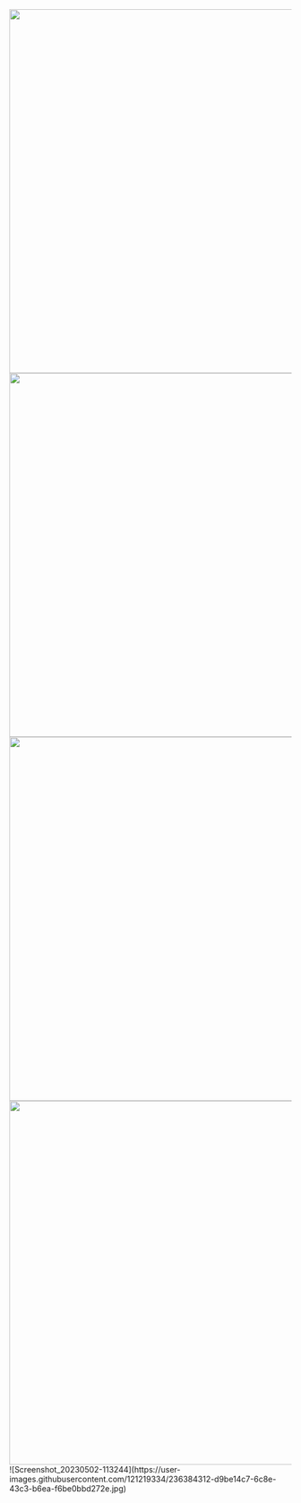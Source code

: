 <img src="https://user-images.githubusercontent.com/121219334/235588545-85b746d5-59ac-46e3-9c08-3c9fed33ba7b.jpg" height="650px" >
<img src="https://user-images.githubusercontent.com/121219334/235588560-880835ee-de90-403d-916d-f7d66a1da398.jpg" height="650px" >
<img src="https://user-images.githubusercontent.com/121219334/235588573-346da456-7dab-495d-9fd7-bad9bbe30c1b.jpg" height="650px" >
<img src="" height="650px" >
![Screenshot_20230502-113244](https://user-images.githubusercontent.com/121219334/236384312-d9be14c7-6c8e-43c3-b6ea-f6be0bbd272e.jpg)
